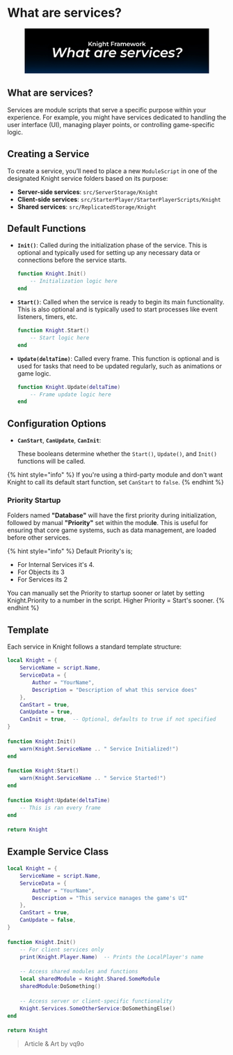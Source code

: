 # What are services?



<figure><img src="../.gitbook/assets/what are services.jpg" alt=""><figcaption></figcaption></figure>

## What are services?

Services are module scripts that serve a specific purpose within your experience. For example, you might have services dedicated to handling the user interface (UI), managing player points, or controlling game-specific logic.

## **Creating a Service**

To create a service, you’ll need to place a new `ModuleScript` in one of the designated Knight service folders based on its purpose:

* **Server-side services**: `src/ServerStorage/Knight`
* **Client-side services**: `src/StarterPlayer/StarterPlayerScripts/Knight`
* **Shared services**: `src/ReplicatedStorage/Knight`

## Default Functions

*   **`Init()`**: Called during the initialization phase of the service. This is optional and typically used for setting up any necessary data or connections before the service starts.

    ```lua
    function Knight.Init()
        -- Initialization logic here
    end
    ```
*   **`Start()`**: Called when the service is ready to begin its main functionality. This is also optional and is typically used to start processes like event listeners, timers, etc.

    ```lua
    function Knight.Start()
        -- Start logic here
    end
    ```
*   **`Update(deltaTime)`**: Called every frame. This function is optional and is used for tasks that need to be updated regularly, such as animations or game logic.

    ```lua
    function Knight.Update(deltaTime)
        -- Frame update logic here
    end
    ```

## Configuration Options

*   **`CanStart`**, **`CanUpdate`**, **`CanInit`**:

    These booleans determine whether the `Start()`, `Update()`, and `Init()` functions will be called.

{% hint style="info" %}
If you're using a third-party module and don't want Knight to call its default start function, set `CanStart` to `false`.
{% endhint %}

### Priority Startup

Folders named **"Database"** will have the first priority during initialization, followed by manual **"Priority"** set within the modu**le**. This is useful for ensuring that core game systems, such as data management, are loaded before other services.

{% hint style="info" %}
Default Priority's is;

* For Internal Services it's 4.
* For Objects its 3
* For Services its 2

You can manually set the Priority to startup sooner or latet by setting Knight.Priority to a number in the script. Higher Priority = Start's sooner.
{% endhint %}

## Template

Each service in Knight follows a standard template structure:

```lua
local Knight = {
    ServiceName = script.Name,
    ServiceData = {
        Author = "YourName",
        Description = "Description of what this service does"
    },
    CanStart = true,
    CanUpdate = true,
    CanInit = true,  -- Optional, defaults to true if not specified
}

function Knight:Init()
    warn(Knight.ServiceName .. " Service Initialized!")
end

function Knight:Start()
    warn(Knight.ServiceName .. " Service Started!")
end

function Knight:Update(deltaTime)
    -- This is ran every frame
end

return Knight

```

## Example Service Class

```lua
local Knight = {
    ServiceName = script.Name,
    ServiceData = {
        Author = "YourName",
        Description = "This service manages the game's UI"
    },
    CanStart = true,
    CanUpdate = false,
}

function Knight.Init()
    -- For client services only
    print(Knight.Player.Name)  -- Prints the LocalPlayer's name
    
    -- Access shared modules and functions
    local sharedModule = Knight.Shared.SomeModule
    sharedModule:DoSomething()
    
    -- Access server or client-specific functionality
    Knight.Services.SomeOtherService:DoSomethingElse()
end

return Knight

```

> Article & Art by vq9o

